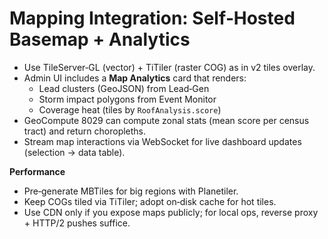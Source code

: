 # Mapping Integration: Self‑Hosted Basemap + Analytics

- Use TileServer‑GL (vector) + TiTiler (raster COG) as in v2 tiles overlay.
- Admin UI includes a **Map Analytics** card that renders:
  - Lead clusters (GeoJSON) from Lead‑Gen
  - Storm impact polygons from Event Monitor
  - Coverage heat (tiles by `RoofAnalysis.score`)
- GeoCompute 8029 can compute zonal stats (mean score per census tract) and return choropleths.
- Stream map interactions via WebSocket for live dashboard updates (selection → data table).

**Performance**
- Pre‑generate MBTiles for big regions with Planetiler.
- Keep COGs tiled via TiTiler; adopt on‑disk cache for hot tiles.
- Use CDN only if you expose maps publicly; for local ops, reverse proxy + HTTP/2 pushes suffice.
